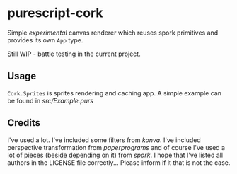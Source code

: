 # purescript-cork

Simple *experimental* canvas renderer which reuses spork primitives and provides its own `App` type.

Still WIP - battle testing in the current project.

## Usage

`Cork.Sprites` is sprites rendering and caching app. A simple example can be found in _src/Example.purs_

## Credits

I've used <C-c><C-v> a lot. I've included some filters from _konva_. I've included perspective transformation from _paperprograms_ and of course I've used a lot of pieces (beside depending on it) from _spork_.
I hope that I've listed all authors in the LICENSE file correctly... Please inform if it that is not the case.


<!--
## Extensions

### Full DAG

It seems that there is possibility to introduce DAG support (multiple inputs into the node) by introducing state into the node and changing signature like:

type Plan = Map hash (Tuple (f i) (i → Effect (Plan hash f i j)))

### Extending plan types

```purescript
type Nodes = (a ∷ A, b ∷ B, c ∷ C)

type Plan Nodes = Map hash
    (Tuple
      (f (Variant Nodes))
      { a ∷ A → Plan Nodes
      , b ∷ B → Plan Nodes
      , c ∷ C → Plan Nodes
      }
    )
```

Is this worth anything? Maybe it is better to guard "type safety" by construction:

type Nodes = (a ∷ A, b ∷ B, c ∷ C)

``` purescript
-- This `lifts` a into `Variant / Sum` and dispatch result.
nodeA ∷ Tuple (f a) (a → Plan)
```

-->

